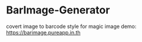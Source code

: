 # BarImage-Generator
covert image to barcode style for magic image demo: https://barimage.pureapp.in.th
